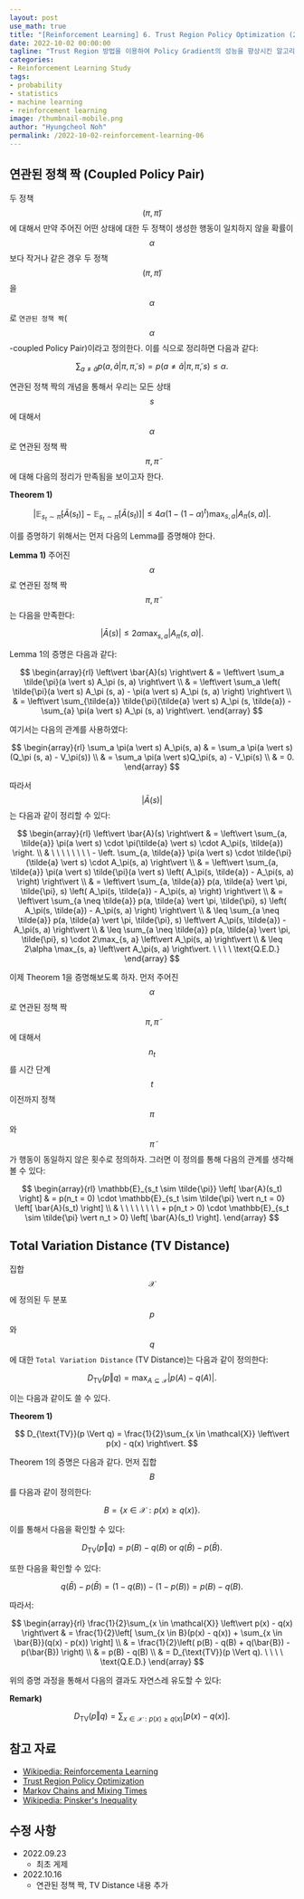 ```yaml
---
layout: post
use_math: true
title: "[Reinforcement Learning] 6. Trust Region Policy Optimization (2)"
date: 2022-10-02 00:00:00
tagline: "Trust Region 방법을 이용하여 Policy Gradient의 성능을 향상시킨 알고리즘인 Trust Region Policy Optimization에 대해서 정리"
categories:
- Reinforcement Learning Study
tags:
- probability
- statistics
- machine learning
- reinforcement learning
image: /thumbnail-mobile.png
author: "Hyungcheol Noh"
permalink: /2022-10-02-reinforcement-learning-06
---
```


## 연관된 정책 짝 (Coupled Policy Pair)
두 정책 $$(\pi, \tilde{\pi})$$에 대해서 만약 주어진 어떤 상태에 대한 두 정책이 생성한 행동이 일치하지 않을 확률이 $$\alpha$$보다 작거나 같은 경우 두 정책 $$(\pi, \tilde{\pi})$$을 $$\alpha$$로 `연관된 정책 짝`($$\alpha$$-coupled Policy Pair)이라고 정의한다. 이를 식으로 정리하면 다음과 같다:

$$
\sum_{a \neq \tilde{a}} p(a, \tilde{a} \vert \pi, \tilde{\pi}, s) = p(a \neq \tilde{a} \vert \pi, \tilde{\pi}, s) \leq \alpha.
$$

연관된 정책 짝의 개념을 통해서 우리는 모든 상태 $$s$$에 대해서 $$\alpha$$로 연관된 정책 짝 $$\pi, \tilde{\pi}$$에 대해 다음의 정리가 만족됨을 보이고자 한다.

**Theorem 1)**

$$
\left\vert \mathbb{E}_{s_t \sim \tilde{\pi}} \left[ \bar{A}(s_t) \right] - \mathbb{E}_{s_t \sim \pi} \left[ \bar{A}(s_t) \right] \right\vert \leq 4\alpha\left( 1 - \left( 1 - \alpha \right)^t \right) \max_{s, a} \left\vert A_\pi(s, a) \right\vert.
$$

이를 증명하기 위해서는 먼저 다음의 Lemma를 증명해야 한다.

**Lemma 1)**
주어진 $$\alpha$$로 연관된 정책 짝 $$\pi, \tilde{\pi}$$는 다음을 만족한다:

$$
\left\vert \bar{A}(s) \right\vert \leq 2\alpha \max_{s, a} \left\vert A_\pi(s, a) \right\vert.
$$

Lemma 1의 증명은 다음과 같다:

$$
\begin{array}{rl}
\left\vert \bar{A}(s) \right\vert
& = \left\vert \sum_a \tilde{\pi}(a \vert s) A_\pi (s, a) \right\vert \\
& = \left\vert \sum_a \left( \tilde{\pi}(a \vert s) A_\pi (s, a) - \pi(a \vert s) A_\pi (s, a) \right) \right\vert \\
& = \left\vert \sum_{\tilde{a}} \tilde{\pi}(\tilde{a} \vert s) A_\pi (s, \tilde{a}) - \sum_{a} \pi(a \vert s) A_\pi (s, a) \right\vert.
\end{array}
$$

여기서는 다음의 관계를 사용하였다:

$$
\begin{array}{rl}
\sum_a \pi(a \vert s) A_\pi(s, a)
& = \sum_a \pi(a \vert s) (Q_\pi (s, a) - V_\pi(s)) \\
& = \sum_a \pi(a \vert s)Q_\pi(s, a) - V_\pi(s) \\
& = 0.
\end{array}
$$

따라서 $$\left\vert \bar{A}(s) \right\vert$$는 다음과 같이 정리할 수 있다:

$$
\begin{array}{rl}
\left\vert \bar{A}(s) \right\vert
& = \left\vert \sum_{a, \tilde{a}} \pi(a \vert s) \cdot \pi(\tilde{a} \vert s) \cdot A_\pi(s, \tilde{a}) \right. \\
& \ \ \ \  \ \ \ \ - \left. \sum_{a, \tilde{a}} \pi(a \vert s) \cdot \tilde{\pi}(\tilde{a} \vert s) \cdot A_\pi(s, a) \right\vert \\
& = \left\vert \sum_{a, \tilde{a}} \pi(a \vert s) \tilde{\pi}(a \vert s) \left( A_\pi(s, \tilde{a}) - A_\pi(s, a) \right) \right\vert \\
& = \left\vert \sum_{a, \tilde{a}} p(a, \tilde{a} \vert \pi, \tilde{\pi}, s) \left( A_\pi(s, \tilde{a}) - A_\pi(s, a) \right) \right\vert \\
& = \left\vert \sum_{a \neq \tilde{a}} p(a, \tilde{a} \vert \pi, \tilde{\pi}, s) \left( A_\pi(s, \tilde{a}) - A_\pi(s, a) \right) \right\vert \\
& \leq \sum_{a \neq \tilde{a}} p(a, \tilde{a} \vert \pi, \tilde{\pi}, s) \left\vert A_\pi(s, \tilde{a}) - A_\pi(s, a) \right\vert \\
& \leq \sum_{a \neq \tilde{a}} p(a, \tilde{a} \vert \pi, \tilde{\pi}, s) \cdot 2\max_{s, a} \left\vert A_\pi(s, a) \right\vert \\
& \leq 2\alpha \max_{s, a} \left\vert A_\pi(s, a) \right\vert.  \ \ \ \ \text{Q.E.D.}
\end{array}
$$

이제 Theorem 1을 증명해보도록 하자. 먼저 주어진 $$\alpha$$로 연관된 정책 짝 $$\pi, \tilde{\pi}$$에 대해서 $$n_t$$를 시간 단계 $$t$$ 이전까지 정책 $$\pi$$와 $$\tilde{\pi}$$가 행동이 동일하지 않은 횟수로 정의하자. 그러면 이 정의를 통해 다음의 관계를 생각해볼 수 있다:

$$
\begin{array}{rl}
\mathbb{E}_{s_t \sim \tilde{\pi}} \left[ \bar{A}(s_t) \right] & = p(n_t = 0) \cdot \mathbb{E}_{s_t \sim \tilde{\pi} \vert n_t = 0} \left[ \bar{A}(s_t) \right] \\
& \ \ \ \  \ \ \ \ + p(n_t > 0) \cdot \mathbb{E}_{s_t \sim \tilde{\pi} \vert n_t > 0} \left[ \bar{A}(s_t) \right].
\end{array}
$$

## Total Variation Distance (TV Distance)
집합 $$\mathcal{X}$$에 정의된 두 분포 $$p$$와 $$q$$에 대한 `Total Variation Distance` (TV Distance)는 다음과 같이 정의한다:

$$
D_{\text{TV}}(p \Vert q) = \max_{A \subseteq \mathcal{X}} \left\vert p(A) - q(A) \right\vert.
$$

이는 다음과 같이도 쓸 수 있다.

**Theorem 1)**

$$
D_{\text{TV}}(p \Vert q) = \frac{1}{2}\sum_{x \in \mathcal{X}} \left\vert p(x) - q(x) \right\vert.
$$

Theorem 1의 증명은 다음과 같다. 먼저 집합 $$B$$를 다음과 같이 정의한다:

$$
B = \left\{ x \in \mathcal{X}: p(x) \geq q(x) \right\}.
$$

이를 통해서 다음을 확인할 수 있다:

$$
D_{\text{TV}}(p \Vert q) = p(B) - q(B) \ \text{or} \ q(\bar{B}) - p(\bar{B}).
$$

또한 다음을 확인할 수 있다:

$$
q(\bar{B}) - p(\bar{B}) = (1 - q(B)) - (1 - p(B)) = p(B) - q(B).
$$

따라서:

$$
\begin{array}{rl}
\frac{1}{2}\sum_{x \in \mathcal{X}} \left\vert p(x) - q(x) \right\vert
& = \frac{1}{2}\left[ \sum_{x \in B}(p(x) - q(x)) + \sum_{x \in \bar{B}}(q(x) - p(x)) \right] \\
& = \frac{1}{2}\left( p(B) - q(B) + q(\bar{B}) - p(\bar{B}) \right) \\
& = p(B) - q(B) \\
& = D_{\text{TV}}(p \Vert q). \ \ \ \ \text{Q.E.D.}
\end{array}
$$

위의 증명 과정을 통해서 다음의 결과도 자연스레 유도할 수 있다:

**Remark)**

$$
D_{\text{TV}}(p \Vert q) = \sum_{x \in \mathcal{X}: p(x) \geq q(x)} \left[ p(x) - q(x) \right].
$$

## 참고 자료
- [Wikipedia: Reinforcementa Learning](https://en.wikipedia.org/wiki/Reinforcement_learning)
- [Trust Region Policy Optimization](https://arxiv.org/pdf/1502.05477.pdf)
- [Markov Chains and Mixing Times](http://103.47.12.35/bitstream/handle/1/2397/PS51%20mcmt2e.pdf?sequence=1&isAllowed=y)
- [Wikipedia: Pinsker's Inequality](https://en.wikipedia.org/wiki/Pinsker%27s_inequality)

## 수정 사항
- 2022.09.23
    - 최초 게제
- 2022.10.16
    - 연관된 정책 짝, TV Distance 내용 추가